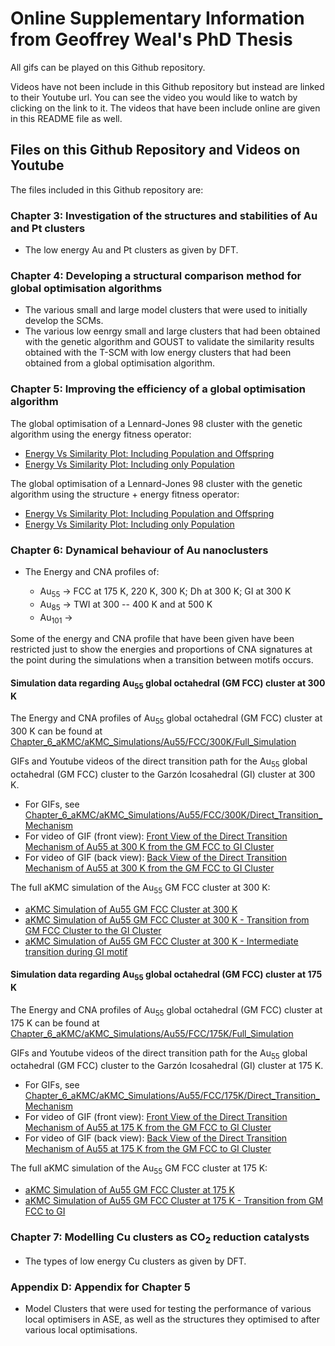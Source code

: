 # Online Supplementary Information from Geoffrey Weal's PhD Thesis

All gifs can be played on this Github repository. 

Videos have not been include in this Github repository but instead are linked to their Youtube url. You can see the video you would like to watch by clicking on the link to it. The videos that have been include online are given in this README file as well.

## Files on this Github Repository and Videos on Youtube

The files included in this Github repository are:

### Chapter 3: Investigation of the structures and stabilities of Au and Pt clusters

* The low energy Au and Pt clusters as given by DFT.

### Chapter 4: Developing a structural comparison method for global optimisation algorithms

* The various small and large model clusters that were used to initially develop the SCMs.
* The various low eenrgy small and large clusters that had been obtained with the genetic algorithm and GOUST to validate the similarity results obtained with the T-SCM with low energy clusters that had been obtained from a global optimisation algorithm. 

### Chapter 5: Improving the efficiency of a global optimisation algorithm

The global optimisation of a Lennard-Jones 98 cluster with the genetic algorithm using the energy fitness operator: 

* [Energy Vs Similarity Plot: Including Population and Offspring](https://youtu.be/iWMMckZabQo)
* [Energy Vs Similarity Plot: Including only Population](https://youtu.be/28FYfmH4Egc)

The global optimisation of a Lennard-Jones 98 cluster with the genetic algorithm using the structure + energy fitness operator: 

* [Energy Vs Similarity Plot: Including Population and Offspring](https://youtu.be/4f6odH1oU8E)
* [Energy Vs Similarity Plot: Including only Population](https://youtu.be/UCl3_GGq4mU)

### Chapter 6: Dynamical behaviour of Au nanoclusters

* The Energy and CNA profiles of:

	- Au<sub>55</sub>  -> FCC at 175 K, 220 K, 300 K; Dh at 300 K; GI at 300 K
	- Au<sub>85</sub>  -> TWI at 300 -- 400 K and at 500 K
	- Au<sub>101</sub> -> 

Some of the energy and CNA profile that have been given have been restricted just to show the energies and proportions of CNA signatures at the point during the simulations when a transition between motifs occurs.

#### Simulation data regarding Au<sub>55</sub> global octahedral (GM FCC) cluster at 300 K

The Energy and CNA profiles of Au<sub>55</sub> global octahedral (GM FCC) cluster at 300 K can be found at [Chapter_6_aKMC/aKMC_Simulations/Au55/FCC/300K/Full_Simulation](https://github.com/GardenGroupUO/Geoffrey-R-Weal-PhD-Thesis/tree/main/Chapter_6_aKMC/aKMC_Simulations/Au55/FCC/300K/Full_Simulation)

GIFs and Youtube videos of the direct transition path for the Au<sub>55</sub> global octahedral (GM FCC) cluster to the Garzón Icosahedral (GI) cluster at 300 K.

* For GIFs, see [Chapter_6_aKMC/aKMC_Simulations/Au55/FCC/300K/Direct_Transition_Mechanism](https://github.com/GardenGroupUO/Geoffrey-R-Weal-PhD-Thesis/tree/main/Chapter_6_aKMC/aKMC_Simulations/Au55/FCC/300K/Direct_Transition_Mechanism)
* For video of GIF (front view): [Front View of the Direct Transition Mechanism of Au55 at 300 K from the GM FCC to GI Cluster](https://youtu.be/d5o_0AmHeMo)
* For video of GIF (back view): [Back View of the Direct Transition Mechanism of Au55 at 300 K from the GM FCC to GI Cluster](https://youtu.be/IlZeLYxdTXg)

The full aKMC simulation of the Au<sub>55</sub> GM FCC cluster at 300 K:

* [aKMC Simulation of Au55 GM FCC Cluster at 300 K](https://youtu.be/vZr7hHKalhQ)
* [aKMC Simulation of Au55 GM FCC Cluster at 300 K - Transition from GM FCC Cluster to the GI Cluster](https://youtu.be/BU5j77AOOhw)
* [aKMC Simulation of Au55 GM FCC Cluster at 300 K - Intermediate transition during GI motif](https://youtu.be/Ab3JiVEVYEo)

#### Simulation data regarding Au<sub>55</sub> global octahedral (GM FCC) cluster at 175 K

The Energy and CNA profiles of Au<sub>55</sub> global octahedral (GM FCC) cluster at 175 K can be found at [Chapter_6_aKMC/aKMC_Simulations/Au55/FCC/175K/Full_Simulation](https://github.com/GardenGroupUO/Geoffrey-R-Weal-PhD-Thesis/tree/main/Chapter_6_aKMC/aKMC_Simulations/Au55/FCC/175K/Full_Simulation)

GIFs and Youtube videos of the direct transition path for the Au<sub>55</sub> global octahedral (GM FCC) cluster to the Garzón Icosahedral (GI) cluster at 175 K.

* For GIFs, see [Chapter_6_aKMC/aKMC_Simulations/Au55/FCC/175K/Direct_Transition_Mechanism](https://github.com/GardenGroupUO/Geoffrey-R-Weal-PhD-Thesis/tree/main/Chapter_6_aKMC/aKMC_Simulations/Au55/FCC/175K/Direct_Transition_Mechanism)
* For video of GIF (front view): [Front View of the Direct Transition Mechanism of Au55 at 175 K from the GM FCC to GI Cluster](https://youtu.be/XkSt3g4yVh8)
* For video of GIF (back view): [Back View of the Direct Transition Mechanism of Au55 at 175 K from the GM FCC to GI Cluster](https://youtu.be/-yx7FwpDYQk)

The full aKMC simulation of the Au<sub>55</sub> GM FCC cluster at 175 K:

* [aKMC Simulation of Au55 GM FCC Cluster at 175 K](https://youtu.be/rKc851toZL8)
* [aKMC Simulation of Au55 GM FCC Cluster at 175 K - Transition from GM FCC to GI](https://youtu.be/z9DResVPWFo)

### Chapter 7: Modelling Cu clusters as CO<sub>2</sub> reduction catalysts

* The types of low energy Cu clusters as given by DFT.

### Appendix D: Appendix for Chapter 5

* Model Clusters that were used for testing the performance of various local optimisers in ASE, as well as the structures they optimised to after various local optimisations.
